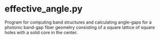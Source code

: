 # effective_angle.py
Program for computing band structures and calculating angle-gaps for a photonic band-gap fiber geometry consisting of a square lattice of square holes with a solid core in the center.
